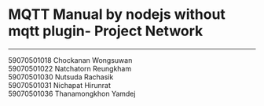 # MQTT Manual by nodejs without mqtt plugin- Project Network
-------------------------------------------------------------------------------------------
59070501018	Chockanan	Wongsuwan </br>
59070501022	Natchatorn	Reungkham </br>
59070501030	Nutsuda	Rachasik </br>
59070501031	Nichapat	Hirunrat </br>
59070501036	Thanamongkhon Yamdej </br>
